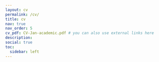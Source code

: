 ```yaml
---
layout: cv
permalink: /cv/
title: cv
nav: true
nav_order: 5
cv_pdf: CV-Jan-academic.pdf # you can also use external links here
description: 
social: true
toc:
  sidebar: left
---
```

